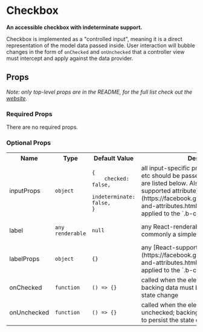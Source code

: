 <!---
THIS IS AN AUTOGENERATED FILE. EDIT INDEX.JS INSTEAD.
-->
# Checkbox

__An accessible checkbox with indeterminate support.__

Checkbox is implemented as a "controlled input", meaning it is a direct representation of the model data passed
inside. User interaction will bubble changes in the form of `onChecked` and `onUnchecked` that a controller
view must intercept and apply against the data provider.

## Props

_Note: only top-level props are in the README, for the full list check out the [website](http://boundless.js.org/Checkbox#props)._

### Required Props

There are no required props.


### Optional Props

<table>
<tr>
<th>Name</th>
<th>Type</th>
<th>Default Value</th>
<th>Description</th>
</tr>

<tr>
<td>inputProps</td>
<td><pre><code>object</code></pre></td>
<td><pre><code class="language-js">{
    checked: false,
    indeterminate: false,
}</code></pre></td>
<td>all input-specific props like `value`, `name`, etc should be passed here -- common ones are listed below.
Also supports any [React-supported attribute](https://facebook.github.io/react/docs/tags-and-attributes.html#html-attributes); applied to the `.b-checkbox` node</td>
</tr>

<tr>
<td>label</td>
<td><pre><code>any renderable</code></pre></td>
<td><pre><code class="language-js">null</code></pre></td>
<td>any React-renderable content, most commonly a simple string</td>
</tr>

<tr>
<td>labelProps</td>
<td><pre><code>object</code></pre></td>
<td><pre><code class="language-js">{}</code></pre></td>
<td>any [React-supported attribute](https://facebook.github.io/react/docs/tags-and-attributes.html#html-attributes); applied to the `.b-checkbox-label` node</td>
</tr>

<tr>
<td>onChecked</td>
<td><pre><code>function</code></pre></td>
<td><pre><code class="language-js">() => {}</code></pre></td>
<td>called when the element becomes checked; backing data must be updated to persist the state change</td>
</tr>

<tr>
<td>onUnchecked</td>
<td><pre><code>function</code></pre></td>
<td><pre><code class="language-js">() => {}</code></pre></td>
<td>called when the element becomes unchecked; backing data must be updated to persist the state change</td>
</tr>

</table>


